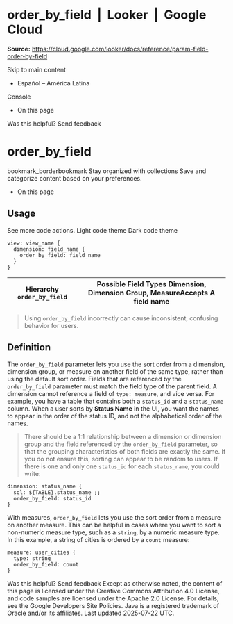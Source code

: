 # order_by_field  |  Looker  |  Google Cloud

**Source:** https://cloud.google.com/looker/docs/reference/param-field-order-by-field

Skip to main content 
  * Español – América Latina

Console 


  * On this page




Was this helpful?
Send feedback 
#  order_by_field
bookmark_borderbookmark Stay organized with collections  Save and categorize content based on your preferences.
  * On this page


## Usage
See more code actions.
Light code theme
Dark code theme
```
view: view_name {
  dimension: field_name {
    order_by_field: field_name
  }
}

```

Hierarchy `order_by_field` |  Possible Field Types Dimension, Dimension Group, MeasureAccepts A field name  
---|---  
> Using `order_by_field` incorrectly can cause inconsistent, confusing behavior for users.
## Definition
The `order_by_field` parameter lets you use the sort order from a dimension, dimension group, or measure on another field of the same type, rather than using the default sort order. Fields that are referenced by the `order_by_field` parameter must match the field type of the parent field. A dimension cannot reference a field of `type: measure`, and vice versa.
For example, you have a table that contains both a `status_id` and a `status_name` column. When a user sorts by **Status Name** in the UI, you want the names to appear in the order of the status ID, and not the alphabetical order of the names.
> There should be a 1:1 relationship between a dimension or dimension group and the field referenced by the `order_by_field` parameter, so that the grouping characteristics of both fields are exactly the same. If you do not ensure this, sorting can appear to be random to users.
If there is one and only one `status_id` for each `status_name`, you could write:
```
dimension: status_name {
  sql: ${TABLE}.status_name ;;
  order_by_field: status_id
}

```

With measures, `order_by_field` lets you use the sort order from a measure on another measure.
This can be helpful in cases where you want to sort a non-numeric measure type, such as a `string`, by a numeric measure type.
In this example, a string of cities is ordered by a `count` measure:
```
measure: user_cities {
  type: string
  order_by_field: count
}

```

Was this helpful?
Send feedback 
Except as otherwise noted, the content of this page is licensed under the Creative Commons Attribution 4.0 License, and code samples are licensed under the Apache 2.0 License. For details, see the Google Developers Site Policies. Java is a registered trademark of Oracle and/or its affiliates.
Last updated 2025-07-22 UTC.


